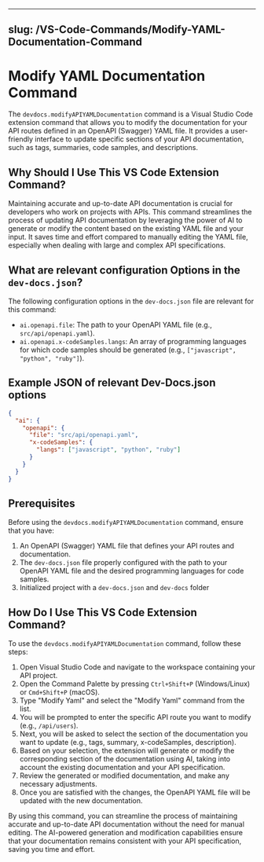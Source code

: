 
---
slug: /VS-Code-Commands/Modify-YAML-Documentation-Command
---

# Modify YAML Documentation Command

The `devdocs.modifyAPIYAMLDocumentation` command is a Visual Studio Code extension command that allows you to modify the documentation for your API routes defined in an OpenAPI (Swagger) YAML file. It provides a user-friendly interface to update specific sections of your API documentation, such as tags, summaries, code samples, and descriptions.

## Why Should I Use This VS Code Extension Command?

Maintaining accurate and up-to-date API documentation is crucial for developers who work on projects with APIs. This command streamlines the process of updating API documentation by leveraging the power of AI to generate or modify the content based on the existing YAML file and your input. It saves time and effort compared to manually editing the YAML file, especially when dealing with large and complex API specifications.

## What are relevant configuration Options in the `dev-docs.json`?

The following configuration options in the `dev-docs.json` file are relevant for this command:

- `ai.openapi.file`: The path to your OpenAPI YAML file (e.g., `src/api/openapi.yaml`).
- `ai.openapi.x-codeSamples.langs`: An array of programming languages for which code samples should be generated (e.g., `["javascript", "python", "ruby"]`).

## Example JSON of relevant Dev-Docs.json options

```json
{
  "ai": {
    "openapi": {
      "file": "src/api/openapi.yaml",
      "x-codeSamples": {
        "langs": ["javascript", "python", "ruby"]
      }
    }
  }
}
```

## Prerequisites

Before using the `devdocs.modifyAPIYAMLDocumentation` command, ensure that you have:

1. An OpenAPI (Swagger) YAML file that defines your API routes and documentation.
2. The `dev-docs.json` file properly configured with the path to your OpenAPI YAML file and the desired programming languages for code samples.
3. Initialized project with a `dev-docs.json` and `dev-docs` folder

## How Do I Use This VS Code Extension Command?

To use the `devdocs.modifyAPIYAMLDocumentation` command, follow these steps:

1. Open Visual Studio Code and navigate to the workspace containing your API project.
2. Open the Command Palette by pressing `Ctrl+Shift+P` (Windows/Linux) or `Cmd+Shift+P` (macOS).
3. Type "Modify Yaml" and select the "Modify Yaml" command from the list.
4. You will be prompted to enter the specific API route you want to modify (e.g., `/api/users`).
5. Next, you will be asked to select the section of the documentation you want to update (e.g., tags, summary, x-codeSamples, description).
6. Based on your selection, the extension will generate or modify the corresponding section of the documentation using AI, taking into account the existing documentation and your API specification.
7. Review the generated or modified documentation, and make any necessary adjustments.
8. Once you are satisfied with the changes, the OpenAPI YAML file will be updated with the new documentation.

By using this command, you can streamline the process of maintaining accurate and up-to-date API documentation without the need for manual editing. The AI-powered generation and modification capabilities ensure that your documentation remains consistent with your API specification, saving you time and effort.
  
  